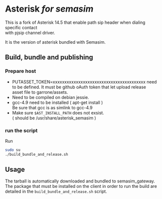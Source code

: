 
# Asterisk *for semasim*

This is a fork of Asterisk 14.5 that enable
path sip header when dialing specific contact  
with pjsip channel driver.

It is the version of asterisk bundled with Semasim.

## Build, bundle and publishing

### Prepare host

* PUTASSET_TOKEN=xxxxxxxxxxxxxxxxxxxxxxxxxxxxxxxxxxxxxxxx need to be defined.
  It must be github oAuth token that let upload release asset file to garrone/assets.
* Need to be compiled on debian jessie.  
* gcc-4.9 need to be installed ( apt-get install )  
  Be sure that gcc is as simlink to gcc-4.9
* Make sure ``$AST_INSTALL_PATH`` does not exsist.  
  ( should be /usr/share/asterisk_semasim )

### run the script

Run  
```bash
sudo su
./build_bundle_and_release.sh
```

## Usage

The tarball is automatically downloaded and bundled to semasim_gateway.  
The package that must be installed on the client in order to run the build
are detailed in the ``build_bundle_and_release.sh`` script.

